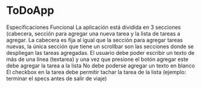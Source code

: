 # ToDoApp
Especificaciones Funcional
La aplicación está dividida en 3 secciones (cabecera, sección para agregar una nueva tarea y la lista de tareas a agregar.
La cabecera es fija al igual que la sección para agregar tareas nuevas, la única sección que tiene un scrollbar son las secciones donde se despliegan las tareas agregadas.
El usuario debe poder escribir un texto de más de una línea (textarea) y una vez que presione el botón agregar este debe agregar la tarea a la lista
No debe poderse agregar un texto en blanco
El checkbox en la tarea debe permitir tachar la tarea de la lista (ejemplo: terminar el specs antes de salir de viaje)
